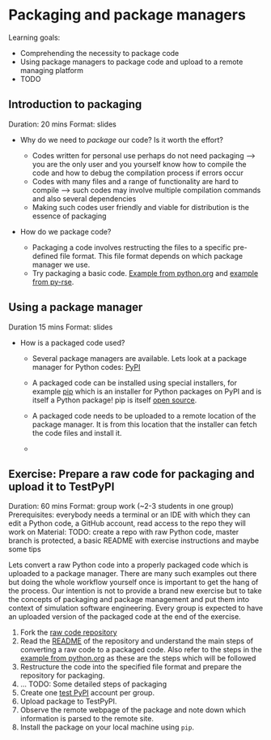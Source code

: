 # Packaging and package managers

Learning goals:

* Comprehending the necessity to package code
* Using package managers to package code and upload to a remote managing platform
* TODO

## Introduction to packaging

Duration: 20 mins
Format: slides

* Why do we need to *package* our code? Is it worth the effort?
  * Codes written for personal use perhaps do not need packaging --> you are the only user and you yourself know how to compile the code and how to debug the compilation process if errors occur
  * Codes with many files and a range of functionality are hard to compile --> such codes may involve multiple compilation commands and also several dependencies
  * Making such codes user friendly and viable for distribution is the essence of packaging

* How do we package code?
  * Packaging a code involves restructing the files to a specific pre-defined file format. This file format depends on which package manager we use.
  * Try packaging a basic code. [Example from python.org](https://packaging.python.org/tutorials/packaging-projects/#packaging-python-projects) and [example from py-rse](https://merely-useful.tech/py-rse/packaging.html).

## Using a package manager

Duration 15 mins
Format: slides

* How is a packaged code used?
  * Several package managers are available. Lets look at a package manager for Python codes: [PyPI](https://pypi.org/)
  * A packaged code can be installed using special installers, for example [pip](https://pypi.org/project/pip/) which is an installer for Python packages on PyPI and is itself a Python package! pip is itself [open source](https://github.com/pypa/pip).
  * A packaged code needs to be uploaded to a remote location of the package manager. It is from this location that the installer can fetch the code files and install it.

  * 

## Exercise: Prepare a raw code for packaging and upload it to TestPyPI

Duration: 60 mins
Format: group work (~2-3 students in one group)
Prerequisites: everybody needs a terminal or an IDE with which they can edit a Python code, a GitHub account, read access to the repo they will work on
Material: TODO: create a repo with raw Python code, master branch is protected, a basic README with exercise instructions and maybe some tips

Lets convert a raw Python code into a properly packaged code which is uploaded to a package manager. There are many such examples out there but doing the whole workflow yourself once is important to get the hang of the process. Our intention is not to provide a brand new exercise but to take the concepts of packaging and package management and put them into context of simulation software engineering. Every group is expected to have an uploaded version of the packaged code at the end of the exercise.

1. Fork the [raw code repository](TODO)
2. Read the [README](TODO) of the repository and understand the main steps of converting a raw code to a packaged code. Also refer to the steps in the [example from python.org](https://packaging.python.org/tutorials/packaging-projects/#packaging-python-projects) as these are the steps which will be followed
3. Restructure the code into the specified file format and prepare the repository for packaging.
4. ... TODO: Some detailed steps of packaging
5. Create one [test PyPI](https://test.pypi.org/) account per group.
6. Upload package to TestPyPI.
7. Observe the remote webpage of the package and note down which information is parsed to the remote site.
8. Install the package on your local machine using `pip`.
